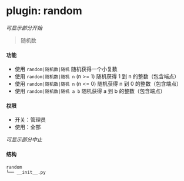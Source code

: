 # plugin: random

*可显示部分开始*

> 随机数

#### 功能

- 使用 `random|随机数|随机` 随机获得一个小复数
- 使用 `random|随机数|随机 n` (n >= 1) 随机获得 1 到 n 的整数（包含端点）
- 使用 `random|随机数|随机 n` (n <= 0) 随机获得 n 到 0 的整数（包含端点）
- 使用 `random|随机数|随机 a b` 随机获得 a 到 b 的整数（包含端点）

#### 权限

- 开关：管理员
- 使用：全部

*可显示部分中止*

#### 结构

```
random
└── __init__.py
```
